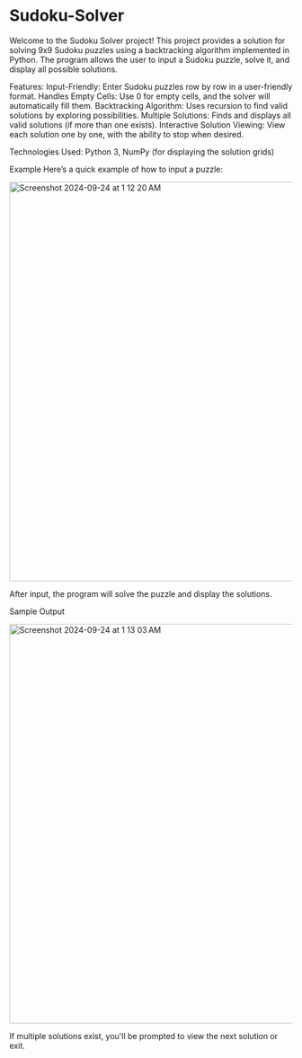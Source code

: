 # Sudoku-Solver

Welcome to the Sudoku Solver project! This project provides a solution for solving 9x9 Sudoku puzzles using a backtracking algorithm implemented in Python. The program allows the user to input a Sudoku puzzle, solve it, and display all possible solutions.

Features:
Input-Friendly: Enter Sudoku puzzles row by row in a user-friendly format.
Handles Empty Cells: Use 0 for empty cells, and the solver will automatically fill them.
Backtracking Algorithm: Uses recursion to find valid solutions by exploring possibilities.
Multiple Solutions: Finds and displays all valid solutions (if more than one exists).
Interactive Solution Viewing: View each solution one by one, with the ability to stop when desired.


Technologies Used:
Python 3, 
NumPy (for displaying the solution grids)


Example
Here’s a quick example of how to input a puzzle:

<img width="711" alt="Screenshot 2024-09-24 at 1 12 20 AM" src="https://github.com/user-attachments/assets/40cf1218-25f1-4fff-ba0d-9f78df6773b6">

After input, the program will solve the puzzle and display the solutions.



Sample Output

<img width="711" alt="Screenshot 2024-09-24 at 1 13 03 AM" src="https://github.com/user-attachments/assets/2886b232-de10-421c-be76-f2e56cfd7de3">

If multiple solutions exist, you'll be prompted to view the next solution or exit.

